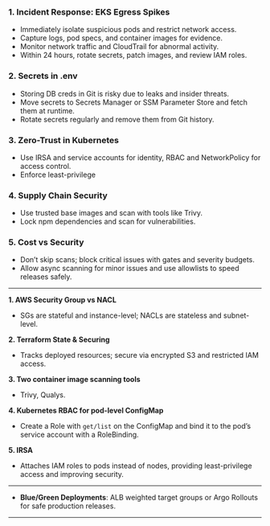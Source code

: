 ### 1. Incident Response: EKS Egress Spikes
- Immediately isolate suspicious pods and restrict network access.
- Capture logs, pod specs, and container images for evidence.
- Monitor network traffic and CloudTrail for abnormal activity.
- Within 24 hours, rotate secrets, patch images, and review IAM roles.

### 2. Secrets in .env
- Storing DB creds in Git is risky due to leaks and insider threats.
- Move secrets to Secrets Manager or SSM Parameter Store and fetch them at runtime.
- Rotate secrets regularly and remove them from Git history.

### 3. Zero-Trust in Kubernetes
- Use IRSA and service accounts for identity, RBAC and NetworkPolicy for access control.
- Enforce least-privilege 

### 4. Supply Chain Security
- Use trusted base images and scan with tools like Trivy.
- Lock npm dependencies and scan for vulnerabilities.

### 5. Cost vs Security
- Don’t skip scans; block critical issues with gates and severity budgets.
- Allow async scanning for minor issues and use allowlists to speed releases safely.

---


**1. AWS Security Group vs NACL**  
- SGs are stateful and instance-level; NACLs are stateless and subnet-level.

**2. Terraform State & Securing**  
- Tracks deployed resources; secure via encrypted S3 and restricted IAM access.

**3. Two container image scanning tools**  
- Trivy, Qualys.

**4. Kubernetes RBAC for pod-level ConfigMap**  
- Create a Role with `get/list` on the ConfigMap and bind it to the pod’s service account with a RoleBinding.

**5. IRSA**  
- Attaches IAM roles to pods instead of nodes, providing least-privilege access and improving security.

---


- **Blue/Green Deployments**: ALB weighted target groups or Argo Rollouts for safe production releases.  

---
